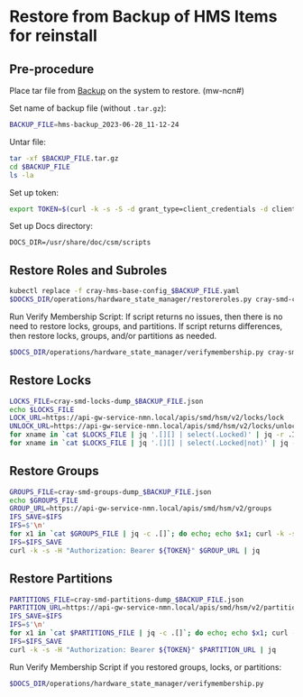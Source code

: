 # Restore from Backup of HMS Items for reinstall

## Pre-procedure

Place tar file from [Backup](Backup_HMS.md)
on the system to restore. (mw-ncn#)

Set name of backup file (without `.tar.gz`):

```bash
BACKUP_FILE=hms-backup_2023-06-28_11-12-24
```

Untar file:

```bash
tar -xf $BACKUP_FILE.tar.gz
cd $BACKUP_FILE
ls -la
```

Set up token:

```bash
export TOKEN=$(curl -k -s -S -d grant_type=client_credentials -d client_id=admin-client -d client_secret=$(kubectl get secrets admin-client-auth -o jsonpath='{.data.client-secret}' | base64 -d) https://api-gw-service-nmn.local/keycloak/realms/shasta/protocol/openid-connect/token | jq -r '.access_token')
```

Set up Docs directory:

```
DOCS_DIR=/usr/share/doc/csm/scripts
```

## Restore Roles and Subroles

```bash
kubectl replace -f cray-hms-base-config_$BACKUP_FILE.yaml
$DOCKS_DIR/operations/hardware_state_manager/restoreroles.py cray-smd-components-dump_$BACKUPDIR.json
```

Run Verify Membership Script:
If script returns no issues, then there is no need to restore locks, groups, and partitions.
If script returns differences, then restore locks, groups, and/or partitions as needed.

```bash
$DOCS_DIR/operations/hardware_state_manager/verifymembership.py cray-smd-memberships-dump_$BACKUPDIR.json
```

## Restore Locks

```bash
LOCKS_FILE=cray-smd-locks-dump_$BACKUP_FILE.json
echo $LOCKS_FILE
LOCK_URL=https://api-gw-service-nmn.local/apis/smd/hsm/v2/locks/lock
UNLOCK_URL=https://api-gw-service-nmn.local/apis/smd/hsm/v2/locks/unlock
for xname in `cat $LOCKS_FILE | jq '.[][] | select(.Locked)' | jq -r .ID`; do echo; echo $xname; curl -k -s -H "Authorization: Bearer ${TOKEN}" --header "Content-Type: application/json" -d '{"ComponentIDs":["'$xname'"], "Verify":false}' $LOCK_URL; done
for xname in `cat $LOCKS_FILE | jq '.[][] | select(.Locked|not)' | jq -r .ID`; do echo; echo $xname; curl -k -s -H "Authorization: Bearer ${TOKEN}" --header "Content-Type: application/json" -d '{"ComponentIDs":["'$xname'"], "Verify":false}' $UNLOCK_URL; done
```

## Restore Groups

```bash
GROUPS_FILE=cray-smd-groups-dump_$BACKUP_FILE.json
echo $GROUPS_FILE
GROUP_URL=https://api-gw-service-nmn.local/apis/smd/hsm/v2/groups
IFS_SAVE=$IFS
IFS=$'\n'
for x1 in `cat $GROUPS_FILE | jq -c .[]`; do echo; echo $x1; curl -k -s -H "Authorization: Bearer ${TOKEN}" --header "Content-Type: application/json" -d "$x1" $GROUP_URL; done
IFS=$IFS_SAVE
curl -k -s -H "Authorization: Bearer ${TOKEN}" $GROUP_URL | jq
```

## Restore Partitions

```bash
PARTITIONS_FILE=cray-smd-partitions-dump_$BACKUP_FILE.json
PARTITION_URL=https://api-gw-service-nmn.local/apis/smd/hsm/v2/partitions
IFS_SAVE=$IFS
IFS=$'\n'
for x1 in `cat $PARTITIONS_FILE | jq -c .[]`; do echo; echo $x1; curl -k -s -H "Authorization: Bearer ${TOKEN}" --header "Content-Type: application/json" -d "$x1" $PARTITION_URL;  done
IFS=$IFS_SAVE
curl -k -s -H "Authorization: Bearer ${TOKEN}" $PARTITION_URL | jq
```

Run Verify Membership Script if you restored groups, locks, or partitions:

```bash
$DOCS_DIR/operations/hardware_state_manager/verifymembership.py
```
